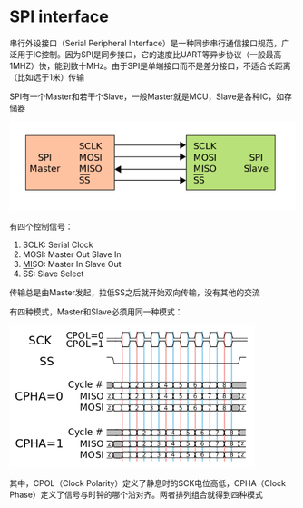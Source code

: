 # SPI interface

串行外设接口（Serial Peripheral Interface）是一种同步串行通信接口规范，广泛用于IC控制。因为SPI是同步接口，它的速度比UART等异步协议（一般最高1MHZ）快，能到数十MHz。由于SPI是单端接口而不是差分接口，不适合长距离（比如远于1米）传输

SPI有一个Master和若干个Slave，一般Master就是MCU，Slave是各种IC，如存储器

![](./images/SPI_single_slave.png)

有四个控制信号：

1. SCLK: Serial Clock
2. MOSI: Master Out Slave In
3. MISO: Master In Slave Out
4. <span style="text-decoration:overline">SS</span>: Slave Select

传输总是由Master发起，拉低SS之后就开始双向传输，没有其他的交流

有四种模式，Master和Slave必须用同一种模式：

<img src="./images/SPI_timing_diagram.png" style="zoom:67%;" />

其中，CPOL（Clock Polarity）定义了静息时的SCK电位高低，CPHA（Clock Phase）定义了信号与时钟的哪个沿对齐。两者排列组合就得到四种模式